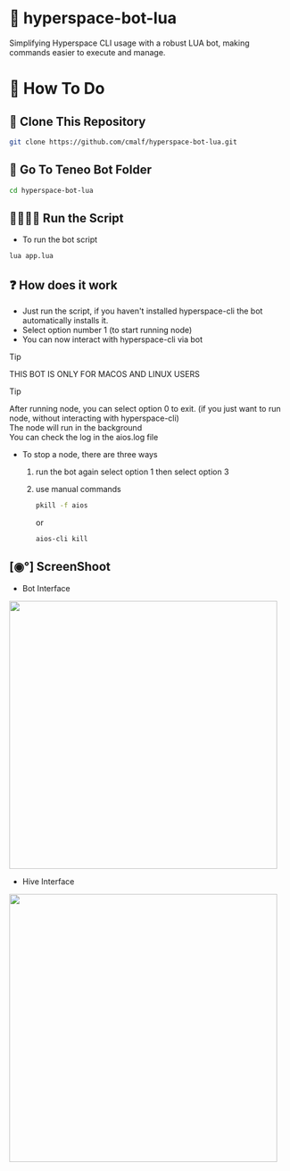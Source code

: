 # 💫 hyperspace-bot-lua
Simplifying Hyperspace CLI usage with a robust LUA bot, making commands easier to execute and manage.

# 🤔 How To Do

## 🧬 Clone This Repository

```bash
git clone https://github.com/cmalf/hyperspace-bot-lua.git
```

## 📂 Go To Teneo Bot Folder

```bash
cd hyperspace-bot-lua
```

## 🏃🏻‍♂️‍➡️ Run the Script

- To run the bot script
```bash
lua app.lua
```

## ❓ How does it work

- Just run the script, if you haven't installed hyperspace-cli
  the bot automatically installs it.
- Select option number 1 (to start running node)
- You can now interact with hyperspace-cli via bot

> [!TIP]
> THIS BOT IS ONLY FOR MACOS AND LINUX USERS

> [!TIP]
> After running node, you can select option 0 to exit. (if you just want to run node, without interacting with hyperspace-cli) <br>
> The node will run in the background <br>
> You can check the log in the aios.log file <br>

- To stop a node, there are three ways
  1. run the bot again select option 1 then select option 3
  2. use manual commands
     ```bash
     pkill -f aios
     ```
     or
     
     ```bash
     aios-cli kill
     ```

## [◉°] ScreenShoot

- Bot Interface
  
<img src="https://github.com/user-attachments/assets/a324b1c1-665f-43f1-b21e-869fda1f16d5" widht=580 height=480 >

- Hive Interface
  
<img src="https://github.com/user-attachments/assets/bf49d401-e830-4406-9d91-e8525308ee28" widht=580 height=480 >

